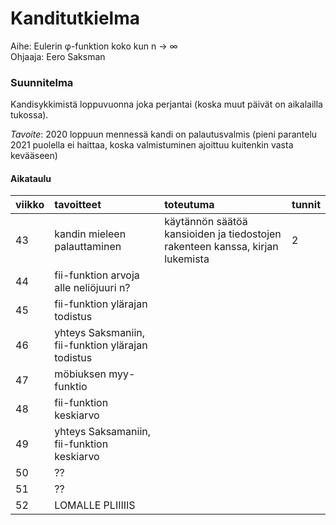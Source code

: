 # Kanditutkielma

Aihe: Eulerin φ-funktion koko kun n → ∞  
Ohjaaja: Eero Saksman

### Suunnitelma

Kandisykkimistä loppuvuonna joka perjantai (koska muut päivät on aikalailla tukossa).

*Tavoite*: 2020 loppuun mennessä kandi on palautusvalmis (pieni parantelu 2021 puolella ei haittaa, koska valmistuminen ajoittuu kuitenkin vasta kevääseen)

#### Aikataulu

| viikko | tavoitteet | toteutuma | tunnit |
| :------| :----------| :---------| :------|
| 43 | kandin mieleen palauttaminen | käytännön säätöä kansioiden ja tiedostojen rakenteen kanssa, kirjan lukemista | 2 |
| 44 | fii-funktion arvoja alle neliöjuuri n? | | |
| 45 | fii-funktion ylärajan todistus | | |
| 46 | yhteys Saksmaniin, fii-funktion ylärajan todistus | | |
| 47 | möbiuksen myy-funktio | | |
| 48 | fii-funktion keskiarvo | | |
| 49 | yhteys Saksamaniin, fii-funktion keskiarvo | | |
| 50 | ?? | | |
| 51 | ?? | | |
| 52 | LOMALLE PLIIIIIS | | |
